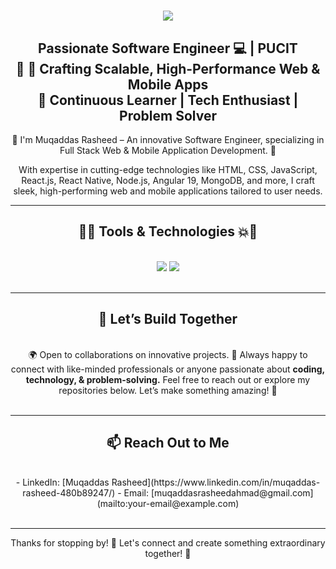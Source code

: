 <h1 align="center">
    <img src="https://readme-typing-svg.herokuapp.com/?font=Righteous&color=7e15f7&random=falsesize=35&center=true&vCenter=true&width=500&height=70&duration=2000&lines=Hi+There!+👋;+I'm+Muqaddas+Rasheed+👨🏻‍💻;" />
</h1>

<h2 align="center">Passionate Software Engineer 💻 | PUCIT<br>
 🌱 🔧 Crafting Scalable, High-Performance Web & Mobile Apps <br>
🌱 Continuous Learner | Tech Enthusiast | Problem Solver

</h2>

<div align="center">  
🌱 I'm Muqaddas Rasheed – An innovative Software Engineer, specializing in Full Stack Web & Mobile Application Development. 🚀

With expertise in cutting-edge technologies like HTML, CSS, JavaScript, React.js, React Native, Node.js, Angular 19, MongoDB, and more, I craft sleek, high-performing web and mobile applications tailored to user needs.

 </div>

---
<h2 align="center">🚀💥 Tools & Technologies 💥🚀</h2>
<br/>
<div align="center">
    <img src="https://skillicons.dev/icons?i=react,angular,javascript,nodejs,vscode,github,tailwind,git,linux,docker,kubernetes,gitlab,azure" />
    <img src="https://skillicons.dev/icons?i=css,postgresql,supabase,html,firebase,mongodb,nextjs,mysql,php,laravel" /><br>
</div>

<br/>

---
<h2 align="center">🤝 Let’s Build Together</h2>
<br>
<div align="center">
🌍 Open to collaborations on innovative projects.
💬 Always happy to connect with like-minded professionals or anyone passionate about <b> coding, technology, & problem-solving.</b>
Feel free to reach out or explore my repositories below. Let’s make something amazing! 🌟
</div>

<br/>

---
<h2 align="center">📫 Reach Out to Me</h2>
<br>
<div align="center"> 
- LinkedIn: [Muqaddas Rasheed](https://www.linkedin.com/in/muqaddas-rasheed-480b89247/)
- Email: [muqaddasrasheedahmad@gmail.com](mailto:your-email@example.com)
</div>

<br/>

---
<div align="center">
Thanks for stopping by! 🚀 
Let's connect and create something extraordinary together! 🎉
</div>

